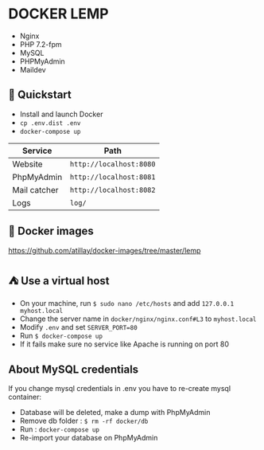 # DOCKER LEMP
- Nginx
- PHP 7.2-fpm
- MySQL
- PHPMyAdmin
- Maildev

## :rocket: Quickstart 
- Install and launch Docker  
- `cp .env.dist .env`  
- `docker-compose up`

| Service      | Path                    |
| ------------ | ----------------------- |
| Website      | `http://localhost:8080` | 
| PhpMyAdmin   | `http://localhost:8081` |
| Mail catcher | `http://localhost:8082` |
| Logs         | `log/`                  |

## :whale: Docker images
https://github.com/atillay/docker-images/tree/master/lemp

## :tent: Use a virtual host
- On your machine, run `$ sudo nano /etc/hosts` and add `127.0.0.1   myhost.local`
- Change the server name in `docker/nginx/nginx.conf#L3` to `myhost.local`
- Modify `.env` and set `SERVER_PORT=80`
- Run `$ docker-compose up`
- If it fails make sure no service like Apache is running on port 80 

## About MySQL credentials
If you change mysql credentials in .env you have to re-create mysql container:
- Database will be deleted, make a dump with PhpMyAdmin
- Remove db folder : `$ rm -rf docker/db`
- Run : `docker-compose up` 
- Re-import your database on PhpMyAdmin
